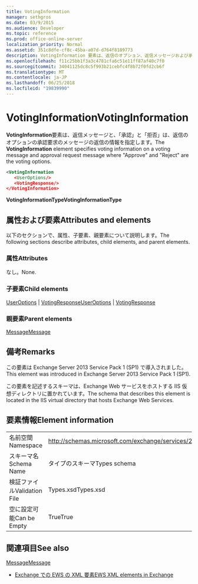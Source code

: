 ```yaml
---
title: VotingInformation
manager: sethgros
ms.date: 03/9/2015
ms.audience: Developer
ms.topic: reference
ms.prod: office-online-server
localization_priority: Normal
ms.assetid: 351c8dfe-cf8c-45ba-a07d-d764f8189773
description: VotingInformation 要素は、返信のオプション、返信メッセージおよび承認要求メッセージの whereApproveandRejectare の投票の情報を指定します。
ms.openlocfilehash: f11c25bb1f3a3c4781cfa6c51e11ff87af40c7f0
ms.sourcegitcommit: 34041125dc8c5f993b21cebfc4f8b72f0fd2cb6f
ms.translationtype: MT
ms.contentlocale: ja-JP
ms.lasthandoff: 06/25/2018
ms.locfileid: "19839990"
---
```

# <a name="votinginformation"></a><span data-ttu-id="6b68c-103">VotingInformation</span><span class="sxs-lookup"><span data-stu-id="6b68c-103">VotingInformation</span></span>

<span data-ttu-id="6b68c-104">**VotingInformation**要素は、返信メッセージと、「承認」と「拒否」は、返信のオプションの承認要求のメッセージの返信の情報を指定します。</span><span class="sxs-lookup"><span data-stu-id="6b68c-104">The **VotingInformation** element specifies voting information on a voting message and approval request message where "Approve" and "Reject" are the voting options.</span></span> 
  
```XML
<VotingInformation
   <UserOptions/>
   <VotingResponse/>
</VotingInformation>
```

 <span data-ttu-id="6b68c-105">**VotingInformationType**</span><span class="sxs-lookup"><span data-stu-id="6b68c-105">**VotingInformationType**</span></span>
## <a name="attributes-and-elements"></a><span data-ttu-id="6b68c-106">属性および要素</span><span class="sxs-lookup"><span data-stu-id="6b68c-106">Attributes and elements</span></span>

<span data-ttu-id="6b68c-107">以下のセクションで、属性、子要素、親要素について説明します。</span><span class="sxs-lookup"><span data-stu-id="6b68c-107">The following sections describe attributes, child elements, and parent elements.</span></span>
  
### <a name="attributes"></a><span data-ttu-id="6b68c-108">属性</span><span class="sxs-lookup"><span data-stu-id="6b68c-108">Attributes</span></span>

<span data-ttu-id="6b68c-109">なし。</span><span class="sxs-lookup"><span data-stu-id="6b68c-109">None.</span></span>
  
### <a name="child-elements"></a><span data-ttu-id="6b68c-110">子要素</span><span class="sxs-lookup"><span data-stu-id="6b68c-110">Child elements</span></span>

<span data-ttu-id="6b68c-111">[UserOptions](useroptions.md) | [VotingResponse](votingresponse.md)</span><span class="sxs-lookup"><span data-stu-id="6b68c-111">[UserOptions](useroptions.md) | [VotingResponse](votingresponse.md)</span></span>
  
### <a name="parent-elements"></a><span data-ttu-id="6b68c-112">親要素</span><span class="sxs-lookup"><span data-stu-id="6b68c-112">Parent elements</span></span>

[<span data-ttu-id="6b68c-113">Message</span><span class="sxs-lookup"><span data-stu-id="6b68c-113">Message</span></span>](message-ex15websvcsotherref.md)
  
## <a name="remarks"></a><span data-ttu-id="6b68c-114">備考</span><span class="sxs-lookup"><span data-stu-id="6b68c-114">Remarks</span></span>

<span data-ttu-id="6b68c-115">この要素は Exchange Server 2013 Service Pack 1 (SP1) で導入されました。</span><span class="sxs-lookup"><span data-stu-id="6b68c-115">This element was introduced in Exchange Server 2013 Service Pack 1 (SP1).</span></span>
  
<span data-ttu-id="6b68c-116">この要素を記述するスキーマは、Exchange Web サービスをホストする IIS 仮想ディレクトリに置かれています。</span><span class="sxs-lookup"><span data-stu-id="6b68c-116">The schema that describes this element is located in the IIS virtual directory that hosts Exchange Web Services.</span></span>
  
## <a name="element-information"></a><span data-ttu-id="6b68c-117">要素情報</span><span class="sxs-lookup"><span data-stu-id="6b68c-117">Element information</span></span>

|||
|:-----|:-----|
|<span data-ttu-id="6b68c-118">名前空間</span><span class="sxs-lookup"><span data-stu-id="6b68c-118">Namespace</span></span>  <br/> |http://schemas.microsoft.com/exchange/services/2006/types  <br/> |
|<span data-ttu-id="6b68c-119">スキーマ名</span><span class="sxs-lookup"><span data-stu-id="6b68c-119">Schema Name</span></span>  <br/> |<span data-ttu-id="6b68c-120">タイプのスキーマ</span><span class="sxs-lookup"><span data-stu-id="6b68c-120">Types schema</span></span>  <br/> |
|<span data-ttu-id="6b68c-121">検証ファイル</span><span class="sxs-lookup"><span data-stu-id="6b68c-121">Validation File</span></span>  <br/> |<span data-ttu-id="6b68c-122">Types.xsd</span><span class="sxs-lookup"><span data-stu-id="6b68c-122">Types.xsd</span></span>  <br/> |
|<span data-ttu-id="6b68c-123">空に設定可能</span><span class="sxs-lookup"><span data-stu-id="6b68c-123">Can be Empty</span></span>  <br/> |<span data-ttu-id="6b68c-124">True</span><span class="sxs-lookup"><span data-stu-id="6b68c-124">True</span></span>  <br/> |
   
## <a name="see-also"></a><span data-ttu-id="6b68c-125">関連項目</span><span class="sxs-lookup"><span data-stu-id="6b68c-125">See also</span></span>



[<span data-ttu-id="6b68c-126">Message</span><span class="sxs-lookup"><span data-stu-id="6b68c-126">Message</span></span>](message-ex15websvcsotherref.md)


- [<span data-ttu-id="6b68c-127">Exchange での EWS の XML 要素</span><span class="sxs-lookup"><span data-stu-id="6b68c-127">EWS XML elements in Exchange</span></span>](ews-xml-elements-in-exchange.md)

